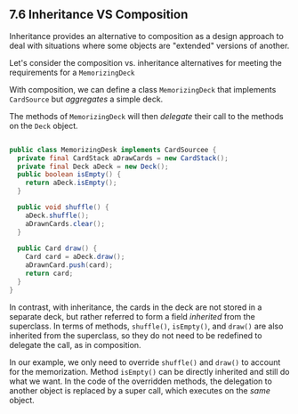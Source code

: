 ## 7.6 Inheritance VS Composition

Inheritance provides an alternative to composition as a design approach to deal with situations 
where some objects are "extended" versions of another.

Let's consider the composition vs. inheritance alternatives for meeting the requirements for a `MemorizingDeck`

With composition, we can define a class `MemorizingDeck` that implements `CardSource` but *aggregates* a simple deck.

The methods of `MemorizingDeck` will then *delegate* their call to the methods on the `Deck` object.

```java

public class MemorizingDesk implements CardSourcee {
  private final CardStack aDrawCards = new CardStack();
  private final Deck aDeck = new Deck();
  public boolean isEmpty() { 
    return aDeck.isEmpty(); 
  }

  public void shuffle() {
    aDeck.shuffle();
    aDrawnCards.clear();
  }
  
  public Card draw() {
    Card card = aDeck.draw();
    aDrawnCard.push(card);
    return card;
  }
}
```

In contrast, with inheritance, the cards in the deck are not stored in a separate deck, but rather referred to form a field *inherited* from the superclass. In terms of methods, `shuffle()`, `isEmpty()`, and `draw()` are also inherited from the superclass, so they do not need to be redefined to delegate the call, as in composition. 

In our example, we only need to override `shuffle()` and `draw()` to account for the memorization. Method `isEmpty()` can be directly inherited and still do what we want. In the code of the overridden methods, the delegation to another object is replaced by a super call, which executes on the *same* object. 
